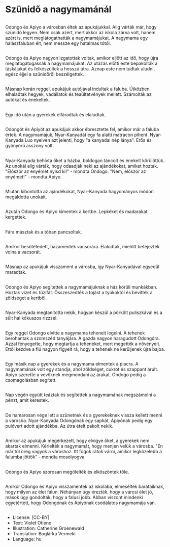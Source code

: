# Szünidő a nagymamánál

##
Odongo és Apiyo a városban éltek az apukájukkal. Alig várták már, hogy szünidő legyen. Nem csak azért, mert akkor az iskola zárva volt, hanem azért is, mert meglátogathatták a nagymamájukat. A nagymama egy halászfaluban élt, nem messze egy hatalmas tótól.

##
Odongo és Apiyo nagyon izgatottak voltak, amikor eljött az idő, hogy újra meglátogatogassák a nagymamájukat. Az utazás előtti este bepakolták a táskájukat és felkészültek a hosszú útra. Aznap este nem tudtak aludni, egész éjjel a szünidőről beszélgettek.

##
Másnap korán reggel, apukájuk autójával indultak a faluba. Útközben elhaladtak hegyek, vadállatok és teaültetvények mellett. Számolták az autókat és énekeltek.

##
Egy idő után a gyerekek elfáradtak és elaludtak.

##
Odongót és Apiyót az apukájuk akkor ébresztette fel, amikor már a faluba értek. A nagymamájuk, Nyar-Kanyadát egy fa alatti matracon pihent. Nyar-Kanyada Luo nyelven azt jelenti, hogy "a kanyadai nép lánya". Erős és gyönyörű asszony volt.

##
Nyar-Kanyada behívta őket a házba, boldogan táncolt és énekelt körülöttük. Az unokái alig várták, hogy odaadják neki az ajándékokat, amiket hoztak. "Először az enyémet nyisd ki!" - mondta Ondogo. "Nem, először az enyémet!" - mondta Apiyo.

##
Miután kibontotta az ajándékokat, Nyar-Kanyada hagyományos módon megáldotta unokáit.

##
Azután Odongo és Apiyo kimentek a kertbe. Lepkéket és madarakat kergettek.

##
Fára másztak és a tóban pancsoltak.

##
Amikor besötétedett, hazamentek vacsorára. Elaludtak, mielőtt befejezték volna a vacsorát.

##
Másnap az apukájuk visszament a városba, így Nyar-Kanyadával egyedül maradtak.

##
Odongo és Apiyo segítettek a nagymamájuknak a ház körüli munkákban. Hoztak vizet és tűzifát. Összeszedték a tojást a tyúkoktól és bevitték a zöldséget a kertből.

##
Nyar-Kanyada megtanította nekik, hogyan készül a pörkölt puliszkával és a sült hal kókuszos rizzsel.

##
Egy reggel Odongo elvitte a nagymama teheneit legelni. A tehenek berohantak a szomszéd tanyájára. A gazda nagyon haragudott Odongóra. Azzal fenyegette, hogy megtartja a teheneket, mert megették a növényeit. Ettől kezdve a fiú nagyon figyelt rá, hogy a tehenek ne kerüljenek újra bajba.

##
Egy másik nap a gyerekek és a nagymama elmentek a piacra. A nagymamának volt egy standja, ahol zöldséget, cukrot és szappant árult. Apiyo szerette a vevőknek megmondani az árakat. Ondogo pedig a csomagolásban segített.

##
Nap végén együtt teáztak és segítettek a nagymamának megszámolni a pénzt, amit kerestek.

##
De hamarosan vége lett a szünetnek és a gyerekeknek vissza kellett menni a városba. Nyar-Kanyada Odongónak egy sapkát, Apiyónak pedig egy pulóvert adott ajándékba. Az útra ételt pakolt nekik.

##
Amikor az apukájuk megérkezett, hogy elvigye őket, a gyerekek nem akartak elmenni. Kérlelték a nagymamát, hogy menjen velük a városba. "Én már túl öreg vagyok a városhoz. Itt fogok rátok várni, amikor legközelebb a falumba jöttök" - mondta mosolyogva.

##
Odongo és Apiyo szorosan megölelték és elköszöntek tőle.

##
Amikor Odongo és Apiyo visszamentek az iskolába, elmesélték barátaiknak, hogy milyen az élet falun. Néhányan úgy érezték, hogy a városi élet jó, mások úgy gondolták, hogy a falusi jobb. Abban viszont mindenki egyetértett, hogy Odongónak és Apiyónak csodálatos nagymamája van.

##
* License: [CC-BY]
* Text: Violet Otieno
* Illustration: Catherine Groenewald
* Translation: Boglárka Vermeki
* Language: hu
